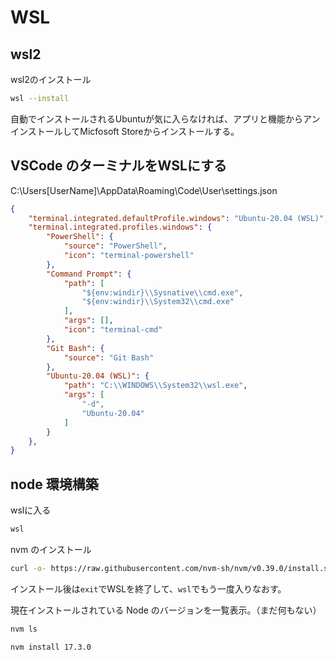 # WSL

## wsl2

wsl2のインストール

```sh
wsl --install
```

自動でインストールされるUbuntuが気に入らなければ、アプリと機能からアンインストールしてMicfosoft Storeからインストールする。

## VSCode のターミナルをWSLにする

C:\Users\[UserName]\AppData\Roaming\Code\User\settings.json

```json
{
    "terminal.integrated.defaultProfile.windows": "Ubuntu-20.04 (WSL)",
    "terminal.integrated.profiles.windows": {
        "PowerShell": {
            "source": "PowerShell",
            "icon": "terminal-powershell"
        },
        "Command Prompt": {
            "path": [
                "${env:windir}\\Sysnative\\cmd.exe",
                "${env:windir}\\System32\\cmd.exe"
            ],
            "args": [],
            "icon": "terminal-cmd"
        },
        "Git Bash": {
            "source": "Git Bash"
        },
        "Ubuntu-20.04 (WSL)": {
            "path": "C:\\WINDOWS\\System32\\wsl.exe",
            "args": [
                "-d",
                "Ubuntu-20.04"
            ]
        }
    },
}
```

## node 環境構築

wslに入る

```powershell
wsl
```

nvm のインストール

```sh
curl -o- https://raw.githubusercontent.com/nvm-sh/nvm/v0.39.0/install.sh | bash
```

インストール後は`exit`でWSLを終了して、`wsl`でもう一度入りなおす。

現在インストールされている Node のバージョンを一覧表示。（まだ何もない）

```sh
nvm ls
```

```sh
nvm install 17.3.0
```
